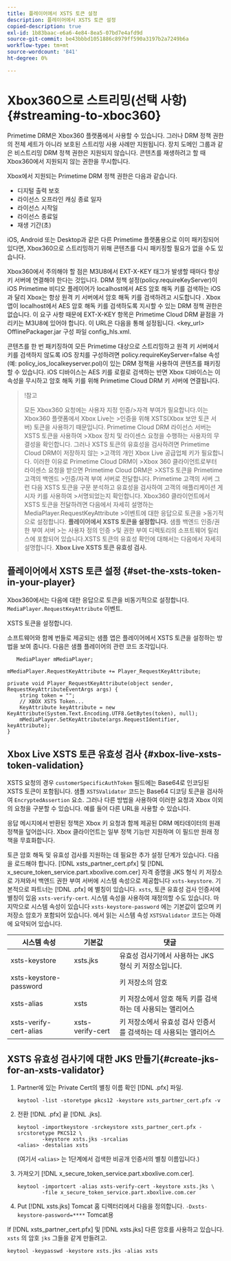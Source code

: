 ```yaml
---
title: 플레이어에서 XSTS 토큰 설정
description: 플레이어에서 XSTS 토큰 설정
copied-description: true
exl-id: 1b83baac-e6a6-4e84-8ea5-07bd7e4afd9d
source-git-commit: be43bbbd1051886c8979ff590a3197b2a7249b6a
workflow-type: tm+mt
source-wordcount: '841'
ht-degree: 0%

---
```


# Xbox360으로 스트리밍(선택 사항) {#streaming-to-xboc360}

Primetime DRM은 Xbox360 플랫폼에서 사용할 수 있습니다. 그러나 DRM 정책 권한의 전체 세트가 아니라 보호된 스트리밍 사용 사례만 지원됩니다. 장치 도메인 그룹과 같은 비스트리밍 DRM 정책 권한은 지원되지 않습니다. 콘텐츠를 재생하려고 할 때 Xbox360에서 지원되지 않는 권한을 무시합니다.

Xbox에서 지원되는 Primetime DRM 정책 권한은 다음과 같습니다.
* 디지털 출력 보호
* 라이선스 오프라인 캐싱 종료 일자
* 라이선스 시작일
* 라이선스 종료일
* 재생 기간(초)

iOS, Android 또는 Desktop과 같은 다른 Primetime 플랫폼용으로 이미 패키징되어 있다면, Xbox360으로 스트리밍하기 위해 콘텐츠를 다시 패키징할 필요가 없을 수도 있습니다.

Xbox360에서 주의해야 할 점은 M3U8에서 EXT-X-KEY 태그가 발생할 때마다 항상 키 서버에 연결해야 한다는 것입니다. DRM 정책 설정(policy.requireKeyServer)이 iOS Primetime 비디오 플레이어가 localhost에서 AES 암호 해독 키를 검색하는 iOS과 달리 Xbox는 항상 원격 키 서버에서 암호 해독 키를 검색하려고 시도합니다 . Xbox 앱이 localhost에서 AES 암호 해독 키를 검색하도록 지시할 수 있는 DRM 정책 권한은 없습니다. 이 요구 사항 때문에 EXT-X-KEY 항목은 Primetime Cloud DRM 끝점을 가리키는 M3U8에 있어야 합니다. 이 URL은 다음을 통해 설정됩니다. &lt;key_url> OfflinePackager.jar 구성 파일 config_hls.xml.

콘텐츠를 한 번 패키징하여 모든 Primetime 대상으로 스트리밍하고 원격 키 서버에서 키를 검색하지 않도록 iOS 장치를 구성하려면 policy.requireKeyServer=false 속성(예: policy_ios_localkeyserver.pol)이 있는 DRM 정책을 사용하여 콘텐츠를 패키징할 수 있습니다. iOS 디바이스는 AES 키를 로컬로 검색하는 반면 Xbox 디바이스는 이 속성을 무시하고 암호 해독 키를 위해 Primetime Cloud DRM 키 서버에 연결됩니다.

>!참고
>
>모든 Xbox360 요청에는 사용자 지정 인증/>자격 부여가 필요합니다.이는 Xbox360 플랫폼에서 Xbox Live는 >인증을 위해 XSTS(Xbox 보안 토큰 서버) 토큰을 사용하기 때문입니다.
>Primetime Cloud DRM 라이선스 서버는 XSTS 토큰을 사용하여 >Xbox 장치 및 라이센스 요청을 수행하는 사용자의 무결성을 확인합니다. 그러나 XSTS 토큰의 유효성을 검사하려면 Primetime Cloud DRM이 저장하지 않는 >고객의 개인 Xbox Live 공급업체 키가 필요합니다. 이러한 이유로 Primetime Cloud DRM이 >Xbox 360 클라이언트로부터 라이센스 요청을 받으면 Primetime Cloud DRM은 >XSTS 토큰을 Primetime 고객의 백엔드 >인증/자격 부여 서버로 전달합니다. Primetime 고객의 서버
>그런 다음 XSTS 토큰을 구문 분석하고 유효성을 검사하여 고객의 애플리케이션 게시자 키를 사용하여 >서명되었는지 확인합니다.
>Xbox360 클라이언트에서 XSTS 토큰을 전달하려면 다음에서 자세히 설명하는 MediaPlayer.RequestKeyAttribute >이벤트에 대한 응답으로 토큰을 >동기적으로 설정합니다. **플레이어에서 XSTS 토큰을 설정합니다.** 샘플 백엔드 인증/권한 부여 서버 >는 사용자 정의 인증 >및 권한 부여 디렉토리의 소프트웨어 릴리스에 포함되어 있습니다.XSTS 토큰의 유효성 확인에 대해서는 다음에서 자세히 설명합니다. **Xbox Live XSTS 토큰 유효성 검사.**


## 플레이어에서 XSTS 토큰 설정 {#set-the-xsts-token-in-your-player}

Xbox360에서는 다음에 대한 응답으로 토큰을 비동기적으로 설정합니다. `MediaPlayer.RequestKeyAttribute` 이벤트.

XSTS 토큰을 설정합니다.

소프트웨어와 함께 번들로 제공되는 샘플 앱은 플레이어에서 XSTS 토큰을 설정하는 방법을 보여 줍니다. 다음은 샘플 플레이어의 관련 코드 조각입니다.

```
   MediaPlayer mMediaPlayer;  
 
mMediaPlayer.RequestKeyAttribute += Player_RequestKeyAttribute;  
 
private void Player_RequestKeyAttribute(object sender, RequestKeyAttributeEventArgs args) {  
    string token = "";  
    // XBOX XSTS Token...  
    KeyAttribute keyAttribute = new KeyAttribute(System.Text.Encoding.UTF8.GetBytes(token), null);  
    mMediaPlayer.SetKeyAttribute(args.RequestIdentifier, keyAttribute);  
} 
```

## Xbox Live XSTS 토큰 유효성 검사 {#xbox-live-xsts-token-validation}

XSTS 요청의 경우 `customerSpecificAuthToken` 필드에는 Base64로 인코딩된 XSTS 토큰이 포함됩니다. 샘플 `XSTSValidator` 코드는 Base64 디코딩 토큰을 검사하여 `EncryptedAssertion` 요소. 그러나 다른 방법을 사용하여 이러한 요청과 Xbox 이외의 요청을 구분할 수 있습니다. 예를 들어 다른 URL을 사용할 수 있습니다.

응답 메시지에서 반환된 정책은 Xbox 키 요청과 함께 제공된 DRM 메타데이터의 원래 정책을 덮어씁니다. Xbox 클라이언트는 일부 정책 기능만 지원하며 이 필드만 원래 정책을 무효화합니다.

토큰 암호 해독 및 유효성 검사를 지원하는 데 필요한 추가 설정 단계가 있습니다. 다음을 로드해야 합니다. [!DNL xsts_partner_cert.pfx] 및 [!DNL x_secure_token_service.part.xboxlive.com.cer] 자격 증명을 JKS 형식 키 저장소로 가져와서 백엔드 권한 부여 서버에 시스템 속성으로 제공합니다 `xsts-keystore`. 기본적으로 파트너는 [!DNL .pfx] 에 별칭이 있습니다. `xsts`, 토큰 유효성 검사 인증서에 별칭이 있음 `xsts-verify-cert`. 시스템 속성을 사용하여 재정의할 수도 있습니다. 마지막으로 시스템 속성이 있습니다 `xsts-keystore-password` 에는 기본값이 없으며 키 저장소 암호가 포함되어 있습니다. 에서 읽는 시스템 속성 `XSTSValidator` 코드는 아래에 요약되어 있습니다.

| 시스템 속성 | 기본값 | 댓글 |
|---|---|---|
| xsts-keystore | xsts.jks | 유효성 검사기에서 사용하는 JKS 형식 키 저장소입니다. |
| xsts-keystore-password |  | 키 저장소의 암호 |
| xsts-alias | xsts | 키 저장소에서 암호 해독 키를 검색하는 데 사용되는 앨리어스 |
| xsts-verify-cert-alias | xsts-verify-cert | 키 저장소에서 유효성 검사 인증서를 검색하는 데 사용되는 앨리어스 |

## XSTS 유효성 검사기에 대한 JKS 만들기{#create-jks-for-an-xsts-validator}

1. Partner에 있는 Private Cert의 별칭 이름 확인 [!DNL .pfx] 파일.

   ```
   keytool -list -storetype pkcs12 -keystore xsts_partner_cert.pfx -v 
   ```

1. 전환 [!DNL .pfx] 끝 [!DNL .jks].

   ```
   keytool -importkeystore -srckeystore xsts_partner_cert.pfx -srcstoretype PKCS12 \  
           -keystore xsts.jks -srcalias  
   <alias> -destalias xsts
   ```

   (여기서 `<alias>` 는 1단계에서 검색한 비공개 인증서의 별칭 이름입니다.)
1. 가져오기 [!DNL x_secure_token_service.part.xboxlive.com.cer].

   ```
   keytool -importcert -alias xsts-verify-cert -keystore xsts.jks \  
           -file x_secure_token_service.part.xboxlive.com.cer 
   ```

1. Put [!DNL xsts.jks] Tomcat 홈 디렉터리에서 다음을 정의합니다. `-Dxsts-keystore-password=****` Tomcat용

If [!DNL xsts_partner_cert.pfx] 및 [!DNL xsts.jks] 다른 암호를 사용하고 있습니다. `xsts` 의 암호 `jks` 그들을 같게 만들려고.

```
keytool -keypasswd -keystore xsts.jks -alias xsts 
```
